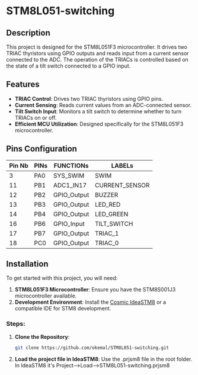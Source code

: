 # STM8L051-switching

## Description

This project is designed for the STM8L051F3 microcontroller. It drives two TRIAC thyristors using GPIO outputs and reads input from a current sensor connected to the ADC. The operation of the TRIACs is controlled based on the state of a tilt switch connected to a GPIO input.

## Features

- **TRIAC Control**: Drives two TRIAC thyristors using GPIO pins.
- **Current Sensing**: Reads current values from an ADC-connected sensor.
- **Tilt Switch Input**: Monitors a tilt switch to determine whether to turn TRIACs on or off.
- **Efficient MCU Utilization**: Designed specifically for the STM8L051F3 microcontroller.

## Pins Configuration

| Pin Nb | PINs | FUNCTIONs   | LABELs         |
|--------|------|-------------|----------------|
| 3      | PA0  | SYS_SWIM    | SWIM           |
| 11     | PB1  | ADC1_IN17   | CURRENT_SENSOR |
| 12     | PB2  | GPIO_Output | BUZZER         |
| 13     | PB3  | GPIO_Output | LED_RED        |
| 14     | PB4  | GPIO_Output | LED_GREEN      |
| 16     | PB6  | GPIO_Input  | TILT_SWITCH    |
| 17     | PB7  | GPIO_Output | TRIAC_1        |
| 18     | PC0  | GPIO_Output | TRIAC_0        |

## Installation

To get started with this project, you will need:

1. **STM8L051F3 Microcontroller**: Ensure you have the STM8S001J3 microcontroller available.
2. **Development Environment**: Install the [Cosmic IdeaSTM8](https://www.cosmicsoftware.com/download_stm8_free.php) or a compatible IDE for STM8 development.

### Steps:

1. **Clone the Repository**:

   ```bash
   git clone https://github.com/okemal/STM8L051-switching.git
   ```

2. **Load the project file in IdeaSTM8**: Use the .prjsm8 file in the root folder. In IdeaSTM8 it's Project-->Load-->STM8L051-switching.prjsm8
